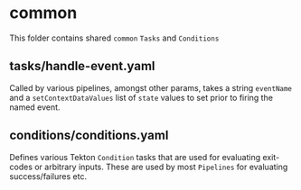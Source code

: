 # common

This folder contains shared `common` `Tasks` and `Conditions`

## tasks/handle-event.yaml

Called by various pipelines, amongst other params, takes a string `eventName` and a `setContextDataValues` list of `state` values to set prior to firing the named event. 

##  conditions/conditions.yaml

Defines various Tekton `Condition` tasks that are used for evaluating exit-codes or arbitrary inputs. These are used by most `Pipelines` for evaluating success/failures etc.
